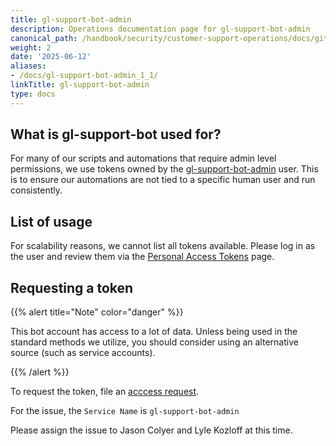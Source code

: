 ```yaml
---
title: gl-support-bot-admin
description: Operations documentation page for gl-support-bot-admin
canonical_path: /handbook/security/customer-support-operations/docs/gitlab/gl-support-bot-admin
weight: 2
date: '2025-06-12'
aliases:
- /docs/gl-support-bot-admin_1_1/
linkTitle: gl-support-bot-admin
type: docs
---
```


## What is gl-support-bot used for?

For many of our scripts and automations that require admin level permissions, we use tokens owned by the [gl-support-bot-admin](https://gitlab.com/gl-support-bot-admin) user. This is to ensure our automations are not tied to a specific human user and run consistently.

## List of usage

For scalability reasons, we cannot list all tokens available. Please log in as the user and review them via the [Personal Access Tokens](https://gitlab.com/-/user_settings/personal_access_tokens) page.

## Requesting a token

{{% alert title="Note" color="danger" %}}

This bot account has access to a lot of data. Unless being used in the standard methods we utilize, you should consider using an alternative source (such as service accounts).

{{% /alert %}}

To request the token, file an [acccess request](https://gitlab.com/gitlab-com/team-member-epics/access-requests/-/issues/new?issuable_template=API_Token_Request).

For the issue, the `Service Name` is `gl-support-bot-admin`

Please assign the issue to Jason Colyer and Lyle Kozloff at this time.
